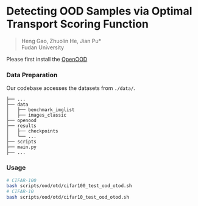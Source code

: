# Detecting OOD Samples via Optimal Transport Scoring Function

> Heng Gao, Zhuolin He, Jian Pu*  
> Fudan University

Please first install the [OpenOOD](https://github.com/Jingkang50/OpenOOD)

### Data Preparation

Our codebase accesses the datasets from `./data/`.

```
├── ...
├── data
│   ├── benchmark_imglist
│   ├── images_classic
├── openood
├── results
│   ├── checkpoints
│   └── ...
├── scripts
├── main.py
├── ...
```

### Usage

```sh
# CIFAR-100
bash scripts/ood/otd/cifar100_test_ood_otod.sh
# CIFAR-10
bash scripts/ood/otd/cifar10_test_ood_otod.sh
```
